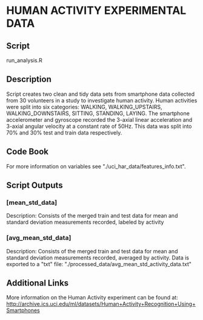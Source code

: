 # **HUMAN ACTIVITY EXPERIMENTAL DATA**


## **Script**
run_analysis.R

## **Description**
Script creates two clean and tidy data sets from smartphone
data collected from 30 volunteers in a study to investigate human activity.
Human activities were split into six categories: WALKING, WALKING_UPSTAIRS,
WALKING_DOWNSTAIRS, SITTING, STANDING, LAYING. The smartphone accelerometer
and gyroscope recorded the 3-axial linear acceleration and 3-axial angular
velocity at a constant rate of 50Hz. This data was split into 70% and 30%
test and train data respectively.

## **Code Book**
For more information on variables see "./uci_har_data/features_info.txt". 

## **Script Outputs**

### [mean_std_data]
Description: Consists of the merged train and test data for
mean and standard deviation measurements recorded, labeled by activity

### [avg_mean_std_data]
Description: Consists of the merged train and test data for
mean and standard deviation measurements recorded, averaged by activity. 
Data is exported to a "txt" file:
"./processed_data/avg_mean_std_activity_data.txt"

## **Additional Links**
More information on the Human Activity experiment can be found at:
http://archive.ics.uci.edu/ml/datasets/Human+Activity+Recognition+Using+Smartphones 

